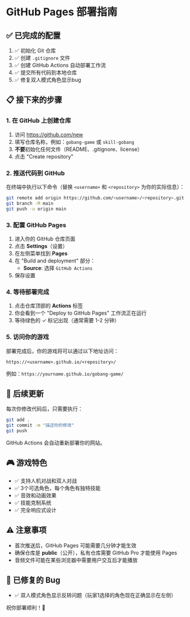 # GitHub Pages 部署指南

## ✅ 已完成的配置

1. ✅ 初始化 Git 仓库
2. ✅ 创建 `.gitignore` 文件
3. ✅ 创建 GitHub Actions 自动部署工作流
4. ✅ 提交所有代码到本地仓库
5. ✅ 修复双人模式角色显示bug

## 📋 接下来的步骤

### 1. 在 GitHub 上创建仓库

1. 访问 https://github.com/new
2. 填写仓库名称，例如：`gobang-game` 或 `skill-gobang`
3. **不要**初始化任何文件（README、.gitignore、license）
4. 点击 "Create repository"

### 2. 推送代码到 GitHub

在终端中执行以下命令（替换 `<username>` 和 `<repository>` 为你的实际信息）：

```bash
git remote add origin https://github.com/<username>/<repository>.git
git branch -M main
git push -u origin main
```

### 3. 配置 GitHub Pages

1. 进入你的 GitHub 仓库页面
2. 点击 **Settings**（设置）
3. 在左侧菜单找到 **Pages**
4. 在 "Build and deployment" 部分：
   - **Source**: 选择 `GitHub Actions`
5. 保存设置

### 4. 等待部署完成

1. 点击仓库顶部的 **Actions** 标签
2. 你会看到一个 "Deploy to GitHub Pages" 工作流正在运行
3. 等待绿色的 ✓ 标记出现（通常需要 1-2 分钟）

### 5. 访问你的游戏

部署完成后，你的游戏将可以通过以下地址访问：

```
https://<username>.github.io/<repository>/
```

例如：`https://yourname.github.io/gobang-game/`

## 🔄 后续更新

每次你修改代码后，只需要执行：

```bash
git add .
git commit -m "描述你的修改"
git push
```

GitHub Actions 会自动重新部署你的网站。

## 🎮 游戏特色

- ✅ 支持人机对战和双人对战
- ✅ 3个可选角色，每个角色有独特技能
- ✅ 音效和动画效果
- ✅ 技能克制系统
- ✅ 完全响应式设计

## ⚠️ 注意事项

- 首次推送后，GitHub Pages 可能需要几分钟才能生效
- 确保仓库是 **public**（公开），私有仓库需要 GitHub Pro 才能使用 Pages
- 音频文件可能在某些浏览器中需要用户交互后才能播放

## 🐛 已修复的 Bug

- ✅ 双人模式角色显示反转问题（玩家1选择的角色现在正确显示在左侧）

祝你部署顺利！🎉

